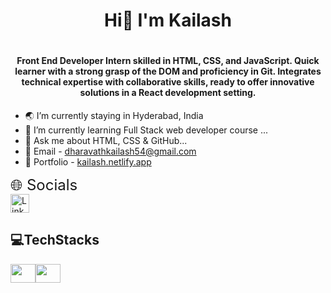  <h1 align="center">Hi👋 I'm Kailash <h1>
<h4 align="center">Front End Developer Intern skilled in HTML, CSS, and JavaScript. Quick learner with a strong grasp of the DOM and proficiency in Git. Integrates technical expertise with collaborative skills, ready to offer innovative solutions in a React development setting.</h4>

- 🌏 I’m currently staying in Hyderabad, India
- 🌱 I’m currently learning Full Stack web developer course ...
- 💬 Ask me about HTML, CSS & GitHub...
- 📧 Email - dharavathkailash54@gmail.com
- 💼 Portfolio - [kailash.netlify.app](https://app.netlify.com/teams/kailashnayak-j7slcfi/overview)

<span style="font-size:24px;">🌐 Socials</span><br>
<a href="https://www.linkedin.com/in/kailash-dharavath">
  <img src="https://cdn.worldvectorlogo.com/logos/linkedin-icon-2.svg" alt="LinkedIn" width="30">
</a>

<h2>💻TechStacks</h2>
<div style="display:flex">
 <img src="https://www.freepnglogos.com/uploads/html5-logo-png/html5-logo-html-logo-0.png" width="40" height="30">
<img src="https://www.freepnglogos.com/uploads/html5-logo-png/html5-logo-opencode-css-8.png" width="40" height="30">
</div>




